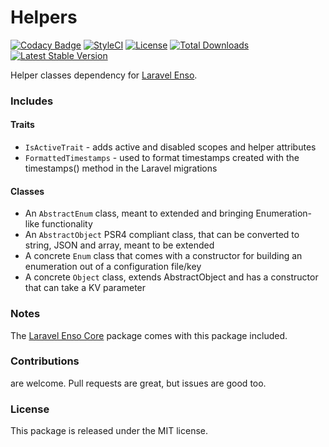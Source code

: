 <!--h-->
# Helpers

[![Codacy Badge](https://api.codacy.com/project/badge/Grade/4c084aada0bf4f70bf397338300bfc5d)](https://www.codacy.com/app/laravel-enso/Helpers?utm_source=github.com&utm_medium=referral&utm_content=laravel-enso/Helpers&utm_campaign=badger)
[![StyleCI](https://styleci.io/repos/85466970/shield?branch=master)](https://styleci.io/repos/85466970)
[![License](https://poser.pugx.org/laravel-enso/helpers/license)](https://https://packagist.org/packages/laravel-enso/helpers)
[![Total Downloads](https://poser.pugx.org/laravel-enso/helpers/downloads)](https://packagist.org/packages/laravel-enso/helpers)
[![Latest Stable Version](https://poser.pugx.org/laravel-enso/helpers/version)](https://packagist.org/packages/laravel-enso/helpers)
<!--/h-->

Helper classes dependency for [Laravel Enso](https://github.com/laravel-enso/Enso).

### Includes

#### Traits
- `IsActiveTrait` - adds active and disabled scopes and helper attributes
- `FormattedTimestamps` - used to format timestamps created with the timestamps() method in the Laravel migrations
#### Classes
- An `AbstractEnum` class, meant to extended and bringing Enumeration-like functionality
- An `AbstractObject` PSR4 compliant class, that can be converted to string, JSON and array, meant to be extended
- A concrete `Enum` class that comes with a constructor for building an enumeration out of a configuration file/key 
- A concrete `Object` class, extends AbstractObject and has a constructor that can take a KV parameter 


### Notes

The [Laravel Enso Core](https://github.com/laravel-enso/Core) package comes with this package included.

<!--h-->
### Contributions

are welcome. Pull requests are great, but issues are good too.

### License

This package is released under the MIT license.
<!--/h-->